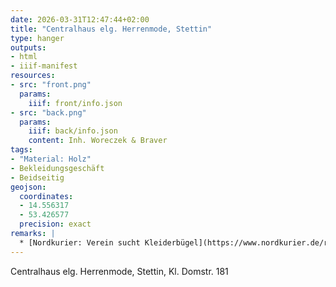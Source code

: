```yaml
---
date: 2026-03-31T12:47:44+02:00
title: "Centralhaus elg. Herrenmode, Stettin"
type: hanger
outputs:
- html
- iiif-manifest
resources:
- src: "front.png"
  params:
    iiif: front/info.json
- src: "back.png"
  params:
    iiif: back/info.json
    content: Inh. Woreczek & Braver
tags:
- "Material: Holz"
- Bekleidungsgeschäft
- Beidseitig
geojson:
  coordinates:
  - 14.556317
  - 53.426577
  precision: exact
remarks: |
  * [Nordkurier: Verein sucht Kleiderbügel](https://www.nordkurier.de/regional/pasewalk/verein-sucht-kleiderbuegel-2302545)
---
```


Centralhaus elg. Herrenmode, Stettin, Kl. Domstr. 181
